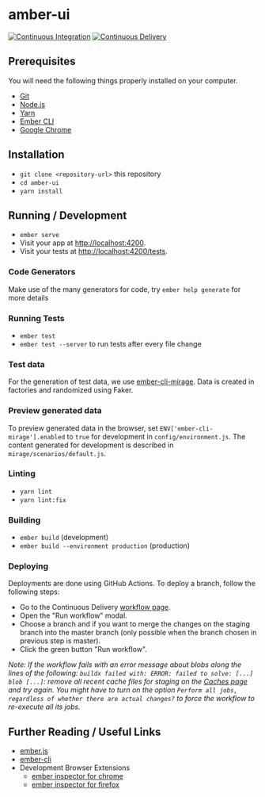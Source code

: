# amber-ui

[![Continuous Integration](https://github.com/csvalpha/amber-ui/actions/workflows/continuous-integration.yml/badge.svg)](https://github.com/csvalpha/amber-ui/actions/workflows/continuous-integration.yml)
[![Continuous Delivery](https://github.com/csvalpha/amber-ui/actions/workflows/continuous-delivery.yml/badge.svg)](https://github.com/csvalpha/amber-ui/actions/workflows/continuous-delivery.yml)

## Prerequisites

You will need the following things properly installed on your computer.

* [Git](https://git-scm.com/)
* [Node.js](https://nodejs.org/)
* [Yarn](https://yarnpkg.com/)
* [Ember CLI](https://www.ember-cli.com/)
* [Google Chrome](https://google.com/chrome/)

## Installation

* `git clone <repository-url>` this repository
* `cd amber-ui`
* `yarn install`

## Running / Development

* `ember serve`
* Visit your app at [http://localhost:4200](http://localhost:4200).
* Visit your tests at [http://localhost:4200/tests](http://localhost:4200/tests).

### Code Generators

Make use of the many generators for code, try `ember help generate` for more details

### Running Tests

* `ember test`
* `ember test --server` to run tests after every file change

### Test data

For the generation of test data, we use [ember-cli-mirage](http://www.ember-cli-mirage.com/). Data is created in factories
and randomized using Faker.

### Preview generated data

To preview generated data in the browser, set `ENV['ember-cli-mirage'].enabled` to `true` for
development in `config/environment.js`. The content generated for development is described in `mirage/scenarios/default.js`.

### Linting

* `yarn lint`
* `yarn lint:fix`

### Building

* `ember build` (development)
* `ember build --environment production` (production)

### Deploying

Deployments are done using GitHub Actions. To deploy a branch, follow the following steps:

- Go to the Continuous Delivery [workflow page](https://github.com/csvalpha/amber-ui/actions/workflows/continuous-delivery.yml).
- Open the "Run workflow" modal.
- Choose a branch and if you want to merge the changes on the staging branch into the master branch (only possible when the branch chosen in previous step is master).
- Click the green button "Run workflow".

*Note: If the workflow fails with an error message about blobs along the lines of the following: `buildx failed with: ERROR: failed to solve: [...] blob [...]`: remove all recent cache files for staging on the [Caches page](https://github.com/csvalpha/amber-ui/actions/caches) and try again. You might have to turn on the option `Perform all jobs, regardless of whether there are actual changes?` to force the workflow to re-execute all its jobs.*

## Further Reading / Useful Links

- [ember.js](https://emberjs.com/)
- [ember-cli](https://www.ember-cli.com/)
- Development Browser Extensions
  - [ember inspector for chrome](https://chrome.google.com/webstore/detail/ember-inspector/bmdblncegkenkacieihfhpjfppoconhi)
  - [ember inspector for firefox](https://addons.mozilla.org/en-US/firefox/addon/ember-inspector/)
